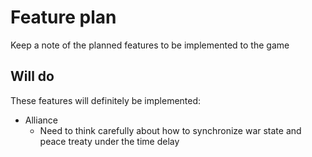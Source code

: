 # Feature plan

Keep a note of the planned features to be implemented to the game

## Will do

These features will definitely be implemented:

* Alliance
    * Need to think carefully about how to synchronize war state and peace treaty under the time delay